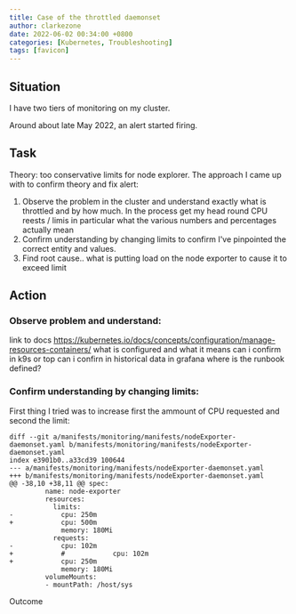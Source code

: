 ```yaml
---
title: Case of the throttled daemonset
author: clarkezone
date: 2022-06-02 00:34:00 +0800
categories: [Kubernetes, Troubleshooting]
tags: [favicon]
---
```


## Situation
I have two tiers of monitoring on my cluster.

Around about late May 2022, an alert started firing.


## Task
Theory: too conservative limits for node explorer.  The approach I came up with to confirm theory and fix alert:

1. Observe the problem in the cluster and understand exactly what is throttled and by how much.  In the process get my head round CPU reests / limis in particular what the various numbers and percentages actually mean
2. Confirm understanding by changing limits to confirm I've pinpointed the correct entity and values.
3. Find root cause.. what is putting load on the node exporter to cause it to exceed limit

## Action
### Observe problem and understand:
link to docs https://kubernetes.io/docs/concepts/configuration/manage-resources-containers/
what is configured and what it means
can i confirm in k9s or top
can i confirn in historical data in grafana
where is the runbook defined?

### Confirm understanding by changing limits:
First thing I tried was to increase first the ammount of CPU requested and second the limit:

```
diff --git a/manifests/monitoring/manifests/nodeExporter-daemonset.yaml b/manifests/monitoring/manifests/nodeExporter-daemonset.yaml
index e3901b0..a33cd39 100644
--- a/manifests/monitoring/manifests/nodeExporter-daemonset.yaml
+++ b/manifests/monitoring/manifests/nodeExporter-daemonset.yaml
@@ -38,10 +38,11 @@ spec:
         name: node-exporter
         resources:
           limits:
-            cpu: 250m
+            cpu: 500m
             memory: 180Mi
           requests:
-            cpu: 102m
+            #            cpu: 102m
+            cpu: 250m
             memory: 180Mi
         volumeMounts:
         - mountPath: /host/sys
```

Outcome
